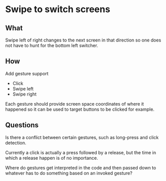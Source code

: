 # Swipe to switch screens

## What

Swipe left of right changes to the next screen in that direction so one does not have to hunt for the bottom left switcher.

## How

Add gesture support

- Click
- Swipe left
- Swipe right

Each gesture should provide screen space coordinates of where it happened so it can be used to target buttons to be clicked for example.

## Questions

Is there a conflict between certain gestures, such as long-press and click detection.

Currently a click is actually a press followed by a release, but the time in which a release happen is of no importance.

Where do gestures get interpreted in the code and then passed down to whatever has to do something based on an invoked gesture?